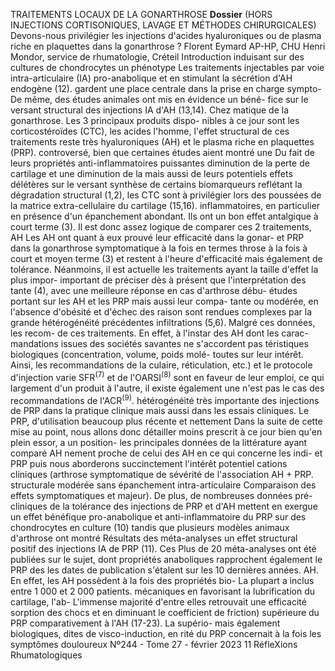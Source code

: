 TRAITEMENTS LOCAUX DE LA GONARTHROSE
<b>Dossier</b>
(HORS INJECTIONS CORTISONIQUES,
LAVAGE ET MÉTHODES CHIRURGICALES)
Devons-nous privilégier les injections d'acides
hyaluroniques ou de plasma riche en plaquettes
dans la gonarthrose ?
Florent Eymard
AP-HP, CHU Henri Mondor, service de rhumatologie, Créteil
Introduction
induisant sur des cultures de chondrocytes un phénotype
Les traitements injectables par voie intra-articulaire (IA)
pro-anabolique et en stimulant la sécrétion d'AH endogène (12).
gardent une place centrale dans la prise en charge sympto-
De même, des études animales ont mis en évidence un béné-
fice sur le versant structural des injections IA d'AH (13,14). Chez
matique de la gonarthrose. Les 3 principaux produits dispo-
nibles à ce jour sont les corticostéroïdes (CTC), les acides
l'homme, l'effet structural de ces traitements reste très
hyaluroniques (AH) et le plasma riche en plaquettes (PRP).
controversé, bien que certaines études aient montré une
Du fait de leurs propriétés anti-inflammatoires puissantes
diminution de la perte de cartilage et une diminution de la
mais aussi de leurs potentiels effets délétères sur le versant
synthèse de certains biomarqueurs reflétant la dégradation
structural (1,2), les CTC sont à privilégier lors des poussées
de la matrice extra-cellulaire du cartilage (15,16).
inflammatoires, en particulier en présence d'un épanchement
abondant. Ils ont un bon effet antalgique à court terme (3).
Il est donc assez logique de comparer ces 2 traitements, AH
Les AH ont quant à eux prouvé leur efficacité dans la gonar-
et PRP dans la gonarthrose symptomatique à la fois en termes
throse à la fois à court et moyen terme (3) et restent à l'heure
d'efficacité mais également de tolérance. Néanmoins, il est
actuelle les traitements ayant la taille d'effet la plus impor-
important de préciser dès à présent que l'interprétation des
tante (4), avec une meilleure réponse en cas d'arthrose débu-
études portant sur les AH et les PRP mais aussi leur compa-
tante ou modérée, en l'absence d'obésité et d'échec des
raison sont rendues complexes par la grande hétérogénéité
précédentes infiltrations (5,6). Malgré ces données, les recom-
de ces traitements. En effet, à l'instar des AH dont les carac-
mandations issues des sociétés savantes ne s'accordent pas
téristiques biologiques (concentration, volume, poids molé-
toutes sur leur intérêt. Ainsi, les recommandations de la
culaire, réticulation, etc.) et le protocole d'injection varie
SFR<sup>(7)</sup> et de l'OARSI<sup>(8)</sup> sont en faveur de leur emploi, ce qui
largement d'un produit à l'autre, il existe également une
n'est pas le cas des recommandations de l'ACR<sup>(9)</sup>.
hétérogénéité très importante des injections de PRP dans la
pratique clinique mais aussi dans les essais cliniques.
Le PRP, d'utilisation beaucoup plus récente et nettement
Dans la suite de cette mise au point, nous allons donc détailler
moins prescrit à ce jour bien qu'en plein essor, a un position-
les principales données de la littérature ayant comparé AH
nement proche de celui des AH en ce qui concerne les indi-
et PRP puis nous aborderons succinctement l'intérêt potentiel
cations cliniques (arthrose symptomatique de sévérité
de l'association AH + PRP.
structurale modérée sans épanchement intra-articulaire
Comparaison des effets symptomatiques et
majeur). De plus, de nombreuses données pré-cliniques
de la tolérance des injections de PRP et d'AH
mettent en exergue un effet bénéfique pro-anabolique et
anti-inflammatoire du PRP sur des chondrocytes en culture (10)
tandis que plusieurs modèles animaux d'arthrose ont montré
Résultats des méta-analyses
un effet structural positif des injections IA de PRP (11). Ces
Plus de 20 méta-analyses ont été publiées sur le sujet, dont
propriétés anaboliques rapprochent également le PRP des
les dates de publication s'étalent sur les 10 dernières années.
AH. En effet, les AH possèdent à la fois des propriétés bio-
La plupart a inclus entre 1 000 et 2 000 patients.
mécaniques en favorisant la lubrification du cartilage, l'ab-
L'immense majorité d'entre elles retrouvait une efficacité
sorption des chocs et en diminuant le coefficient de friction)
supérieure du PRP comparativement à l'AH (17-23). La supério-
mais également biologiques, dites de visco-induction, en
rité du PRP concernait à la fois les symptômes douloureux
Nº244 - Tome 27 - février 2023
11
RéfleXions Rhumatologiques